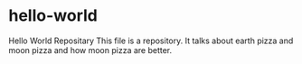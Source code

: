 # hello-world
Hello World Repositary
This file is a repository. It talks about earth pizza and moon pizza and how moon pizza are better.

